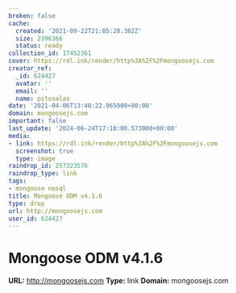 ```yaml
---
broken: false
cache:
  created: '2021-09-22T21:05:28.302Z'
  size: 2396366
  status: ready
collection_id: 17452361
cover: https://rdl.ink/render/http%3A%2F%2Fmongoosejs.com
creator_ref:
  _id: 624427
  avatar: ''
  email: ''
  name: pitosalas
date: '2021-04-06T13:40:22.965000+00:00'
domain: mongoosejs.com
important: false
last_update: '2024-06-24T17:18:00.573000+00:00'
media:
- link: https://rdl.ink/render/http%3A%2F%2Fmongoosejs.com
  screenshot: true
  type: image
raindrop_id: 257323576
raindrop_type: link
tags:
- mongoose nosql
title: Mongoose ODM v4.1.6
type: drop
url: http://mongoosejs.com
user_id: 624427
---
```


# Mongoose ODM v4.1.6

**URL:** http://mongoosejs.com
**Type:** link
**Domain:** mongoosejs.com
